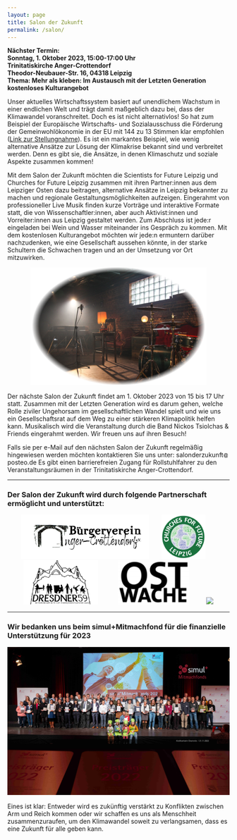 ```yaml
---
layout: page
title: Salon der Zukunft
permalink: /salon/
---
```


<b>Nächster Termin:<br> 
Sonntag, 1. Oktober 2023, 15:00-17:00 Uhr<br>
Trinitatiskirche Anger-Crottendorf<br>
Theodor-Neubauer-Str. 16, 04318 Leipzig<br>
Thema: Mehr als kleben: Im Austausch mit der Letzten Generation<br>
kostenloses Kulturangebot  
</b>

Unser aktuelles Wirtschaftssystem basiert auf unendlichem Wachstum in einer endlichen Welt und trägt damit maßgeblich dazu bei, dass der Klimawandel voranschreitet. Doch es ist nicht alternativlos! So hat zum Beispiel der Europäische Wirtschafts- und 
Sozialausschuss die Förderung der Gemeinwohlökonomie in der EU mit 144 zu 13 Stimmen klar empfohlen 
(<a href="https://eur-lex.europa.eu/legal-content/DE/TXT/?uri=CELEX%3A52015IE2060">Link zur Stellungnahme</a>). Es ist ein markantes Beispiel, wie wenig 
alternative Ansätze zur Lösung der Klimakrise bekannt sind und verbreitet werden. Denn es gibt sie, die Ansätze, in denen Klimaschutz und soziale Aspekte zusammen kommen! 

Mit dem Salon der Zukunft möchten die Scientists for Future Leipzig und Churches for Future Leipzig zusammen mit ihren Partner:innen aus dem Leipziger Osten dazu beitragen, alternative Ansätze in Leipzig bekannter zu machen und regionale Gestaltungsmöglichkeiten aufzeigen. Eingerahmt von professioneller Live Musik finden kurze Vorträge und interaktive Formate statt, die von Wissenschaftler:innen, aber auch Aktivist:innen und Vorreiter:innen aus Leipzig gestaltet werden. Zum Abschluss ist jede:r eingeladen bei Wein und Wasser miteinander ins Gespräch zu kommen. Mit dem kostenlosen Kulturangebot möchten wir jede:n ermuntern darüber nachzudenken, wie eine Gesellschaft aussehen könnte, in der starke Schultern die Schwachen tragen und an der Umsetzung vor Ort mitzuwirken.

<p align="center">
<img id="Salon" src="/images/Salon-Bild1.png" width="400">
</p>


Der nächste Salon der Zukunft findet am 1. Oktober 2023 von 15 bis 17 Uhr statt. Zusammen mit der Letzten Generation wird es darum gehen, welche Rolle ziviler Ungehorsam im gesellschaftlichen Wandel spielt und wie uns ein Gesellschaftsrat auf dem Weg zu einer stärkeren Klimapolitik helfen kann. Musikalisch wird die Veranstaltung durch die Band Nickos Tsiolchas & Friends eingerahmt werden. Wir freuen uns auf ihren Besuch! 

Falls sie per e-Mail auf den nächsten Salon der Zukunft regelmäßig hingewiesen werden möchten kontaktieren Sie uns unter: s&#x61;lo&#110;d&#101;rzuku&#110;ft<img src="/images/symbol-add.png" height="10px" alt="&#x40;" style="margin:0px +1px -1px +1px;border-style:none;">post&#101;o.d&#101; Es gibt einen barrierefreien Zugang für Rollstuhlfahrer zu den Veranstaltungsräumen in der Trinitatiskirche Anger-Crottendorf.

<hr>

<h3 id="Partner"><b>Der Salon der Zukunft wird durch folgende Partnerschaft ermöglicht und unterstützt:</b></h3>

<p align="center">
<a href="https://www.bv-anger-crottendorf.de/" target="blank"><img height="100px" src="/images/Logo_BVAC.png"></a>&nbsp;&nbsp;&nbsp;&nbsp;&nbsp;&nbsp;
<a href="https://esg-leipzig.de/uber-uns/arbeitskreise/churches-for-future-leipzig/" target="blank"><img height="100px" src="/images/Logo_CFF.png"></a>&nbsp;&nbsp;&nbsp;&nbsp;&nbsp;&nbsp;
<a href="https://www.dresdner59.de/" target="blank"><img height="100px" src="/images/Logo-Dresdner59.jpg"></a>&nbsp;&nbsp;&nbsp;&nbsp;&nbsp;&nbsp;
&nbsp;&nbsp;&nbsp;
<!-- <a href="https://www.ostlichter-leipzig.de/" target="blank"><img height="100px" src="/images/Logo_Ostlichter.jpg"></a>&nbsp;&nbsp;&nbsp;&nbsp;&nbsp;&nbsp;&nbsp;&nbsp;&nbsp; -->
<a href="https://www.ostwache.org/" target="blank"><img height="100px" src="/images/Logo_Ostwache.png"></a>&nbsp;&nbsp;&nbsp;&nbsp;&nbsp;&nbsp;&nbsp;&nbsp;&nbsp;
<a href="https://s4f-leipzig.de/" target="blank"><img height="100px" src="/images/s4f_logo_leipzig.png"></a>
</p>

<hr>

<h3 id="Partner"><b>Wir bedanken uns beim simul+Mitmachfond für die finanzielle Unterstützung für 2023</b></h3>
<p align="center">
<a href="https://www.simulplusmitmachfonds.de/de/index.html" target="blank"><img width="600" src="/images/2022-11-21-Simul+Mitmachfond.jpg"></a>
</p>
</p>

Eines ist klar: Entweder wird es zukünftig verstärkt zu Konflikten zwischen Arm und Reich kommen oder wir schaffen es uns als Menschheit zusammenzuraufen, um den Klimawandel soweit zu verlangsamen, dass es eine Zukunft für alle geben kann.
